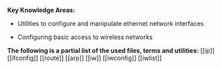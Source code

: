 **Key Knowledge Areas:**

- Utilities to configure and manipulate ethernet network interfaces

- Configuring basic access to wireless networks

**The following is a partial list of the used files, terms and utilities:**
[[ip]]
[[ifconfig]]
[[route]]
[[arp]]
[[iw]]
[[iwconfig]]
[[iwlist]]
